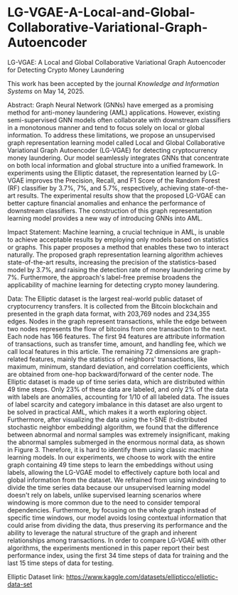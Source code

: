 # LG-VGAE-A-Local-and-Global-Collaborative-Variational-Graph-Autoencoder
LG-VGAE: A Local and Global Collaborative Variational Graph Autoencoder for Detecting Crypto Money Laundering

This work has been accepted by the journal *Knowledge and Information Systems* on May 14, 2025.

Abstract:
Graph Neural Network (GNNs) have emerged as a promising method for anti-money laundering (AML) applications. However, existing semi-supervised GNN models often collaborate with downstream classifiers in a monotonous manner and tend to focus solely on local or global information. To address these limitations, we propose an unsupervised graph representation learning model called Local and Global Collaborative Variational Graph Autoencoder (LG-VGAE) for detecting cryptocurrency money laundering. Our model seamlessly integrates GNNs that concentrate on both local information and global structure into a unified framework. In experiments using the Elliptic dataset, the representation learned by LG-VGAE improves the Precision, Recall, and F1 Score of the Random Forest (RF) classifier by 3.7%, 7%, and 5.7%, respectively, achieving state-of-the-art results. The experimental results show that the proposed LG-VGAE can better capture financial anomalies and enhance the performance of downstream classifiers. The construction of this graph representation learning model provides a new way of introducing GNNs into AML.

Impact Statement: 
Machine learning, a crucial technique in AML, is unable to achieve acceptable results by employing only models based on statistics or graphs. This paper proposes a method that enables these two to interact naturally. The proposed graph representation learning algorithm achieves state-of-the-art results, increasing the precision of the statistics-based model by 3.7%, and raising the detection rate of money laundering crime by 7%. Furthermore, the approach's label-free premise broadens the applicability of machine learning for detecting crypto money laundering.

Data:
The Elliptic dataset is the largest real-world public dataset of cryptocurrency transfers. It is collected from the Bitcoin blockchain and presented in the graph data format, with 203,769 nodes and 234,355 edges. Nodes in the graph represent transactions, while the edge between two nodes represents the flow of bitcoins from one transaction to the next. Each node has 166 features. The first 94 features are attribute information of transactions, such as transfer time, amount, and handling fee, which we call local features in this article. The remaining 72 dimensions are graph-related features, mainly the statistics of neighbors' transactions, like maximum, minimum, standard deviation, and correlation coefficients, which are obtained from one-hop backward/forward of the center node.
The Elliptic dataset is made up of time series data, which are distributed within 49 time steps. Only 23% of these data are labeled, and only 2% of the data with labels are anomalies, accounting for 1/10 of all labeled data. The issues of label scarcity and category imbalance in this dataset are also urgent to be solved in practical AML, which makes it a worth exploring object. Furthermore, after visualizing the data using the t-SNE (t-distributed stochastic neighbor embedding) algorithm, we found that the difference between abnormal and normal samples was extremely insignificant, making the abnormal samples submerged in the enormous normal data, as shown in Figure 3. Therefore, it is hard to identify them using classic machine learning models. 
In our experiments, we choose  to work with the entire graph containing 49 time steps to learn the embeddings without using labels, allowing the LG-VGAE model to effectively capture both local and global information from the dataset. We refrained from using windowing to divide the time series data because our unsupervised learning model doesn't rely on labels, unlike supervised learning scenarios where windowing is more common due to the need to consider temporal dependencies. Furthermore, by focusing on the whole graph instead of specific time windows, our model avoids losing contextual information that could arise from dividing the data, thus preserving its performance and the ability to leverage the natural structure of the graph and inherent relationships among transactions.
In order to compare LG-VGAE with other algorithms, the experiments mentioned in this paper report their best performance index, using the first 34 time steps of data for training and the last 15 time steps of data for testing.

Elliptic Dataset link: https://www.kaggle.com/datasets/ellipticco/elliptic-data-set
